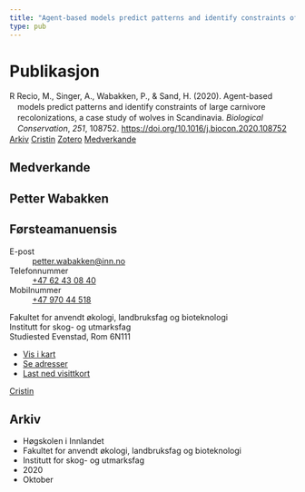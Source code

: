 ```yaml
---
title: "Agent-based models predict patterns and identify constraints of large carnivore recolonizations, a case study of wolves in Scandinavia"
type: pub
---
```

<h1>Publikasjon</h1>
<article id="csl-bib-container-C4K9NP4D" class="csl-bib-container">
  <div class="csl-bib-body" style="line-height: 1.35; padding-left: 1em; text-indent:-1em;">
  <div class="csl-entry">R Recio, M., Singer, A., Wabakken, P., &amp; Sand, H. (2020). Agent-based models predict patterns and identify constraints of large carnivore recolonizations, a case study of wolves in Scandinavia. <i>Biological Conservation</i>, <i>251</i>, 108752. <a href="https://doi.org/10.1016/j.biocon.2020.108752">https://doi.org/10.1016/j.biocon.2020.108752</a></div>
</div>
  <div class="csl-bib-buttons">
    <a href="#taxonomy-article-C4K9NP4D" class="csl-bib-button">Arkiv</a>
    <a href="https://app.cristin.no/results/show.jsf?id=1839345" alt="Cristin URL" class="csl-bib-button">Cristin</a>
    <a href="http://zotero.org/groups/5022929/items/C4K9NP4D" alt="Zotero URL" class="csl-bib-button">Zotero</a>
    <a href="#contributors-article-C4K9NP4D" class="csl-bib-button">Medverkande</a>
  </div>
  <div id="csl-bib-meta-container-C4K9NP4D"></div>
</article>
<div id="csl-bib-meta-C4K9NP4D" class="csl-bib-meta">
  <article id="contributors-article-C4K9NP4D" class="contributors-article">
    <h1>Medverkande</h1>
    <div class="personas">
<div class="vrtx-hinn-person-card">
<div class="photo">
<i class="lar la-user-circle missing-person"></i>
</div>
<div class="info">
<hgroup><h1>Petter Wabakken</h1>
<h2>Førsteamanuensis</h2>
</hgroup><dl>
<dt>E-post</dt>
<dd>
<a href="mailto:petter.wabakken@inn.no">petter.wabakken@inn.no</a>
</dd>
<dt>Telefonnummer</dt>
<dd><a href="tel:+4762430840">
+47 62 43 08 40
</a></dd>
<dt>Mobilnummer</dt>
<dd><a href="tel:+4797044518">
+47 970 44 518
</a></dd>
</dl>
<p>
Fakultet for anvendt økologi, landbruksfag og bioteknologi<br>
Institutt for skog- og utmarksfag<br>
Studiested Evenstad,
Rom 6N111
</p>
<ul class="vrtx-hinn-links">
<li><a href="https://www.google.com/maps?q=61.42516,11.07813">Vis i kart</a></li>
<li><a href="https://www.inn.no/finn-en-ansatt/petter-wabakken.html#vrtx-hinn-addresses">Se adresser</a></li>
<li><a href="https://www.inn.no/finn-en-ansatt/petter-wabakken.html?vrtx=vcf">Last ned visittkort</a></li>
</ul>
</div>
</div>
<a href="https://app.cristin.no/persons/show.jsf?id=328337" alt="Cristin URL" class="personas-cristin">Cristin</a>
</div>
  </article>
  <article id="taxonomy-article-C4K9NP4D" class="taxonomy-article">
    <h1>Arkiv</h1>
    <ul>
      <li>Høgskolen i Innlandet</li>
      <li>Fakultet for anvendt økologi, landbruksfag og bioteknologi</li>
      <li>Institutt for skog- og utmarksfag</li>
      <li>2020</li>
      <li>Oktober</li>
    </ul>
  </article>
</div>
